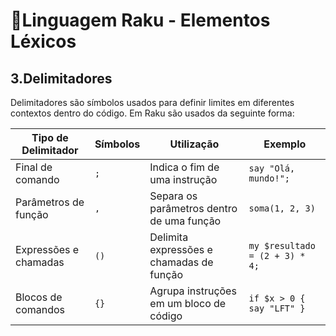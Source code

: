 # 🚀Linguagem Raku - Elementos Léxicos

## 3.Delimitadores
Delimitadores são símbolos usados para definir limites em diferentes contextos dentro do código. Em Raku são usados da seguinte forma:

| Tipo de Delimitador         | Símbolos  | Utilização                                      | Exemplo                          |
|----------------------------|------------|--------------------------------------------------|----------------------------------|
| Final de comando           | `;`        | Indica o fim de uma instrução                    | `say "Olá, mundo!";`             |
| Parâmetros de função       | `,`        | Separa os parâmetros dentro de uma função        | `soma(1, 2, 3)`                  |
| Expressões e chamadas      | `()`       | Delimita expressões e chamadas de função         | `my $resultado = (2 + 3) * 4;`   |
| Blocos de comandos         | `{}`       | Agrupa instruções em um bloco de código          | `if $x > 0 { say "LFT" }`   |

